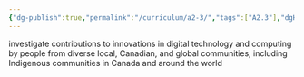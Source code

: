 ```yaml
---
{"dg-publish":true,"permalink":"/curriculum/a2-3/","tags":["A2.3"],"dgHomeLink":false}
---
```


investigate contributions to innovations in digital technology and computing by people from diverse local, Canadian, and global communities, including Indigenous communities in Canada and around the world